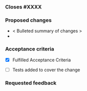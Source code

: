 ### Closes #XXXX

<!-- Use Part of #XXXX if only addressing some of the issue -->

<!-- Summarize the problem being described in the issue -->

### Proposed changes

- < Bulleted summary of changes >
-

<!-- Optional: Add detailed discussion of changes here -->
<!-- Optional: Add screenshots (drag images here) -->

### Acceptance criteria

<!-- Copy the acceptance criteria from the ticket and mark if you were able to complete them -->

- [x] Fulfilled Acceptance Criteria

  <!-- If not, why not? -->

- [ ] Tests added to cover the change

  <!-- If not, why not? -->

### Requested feedback

<!-- What type of feedback would you like from reviewers? -->
